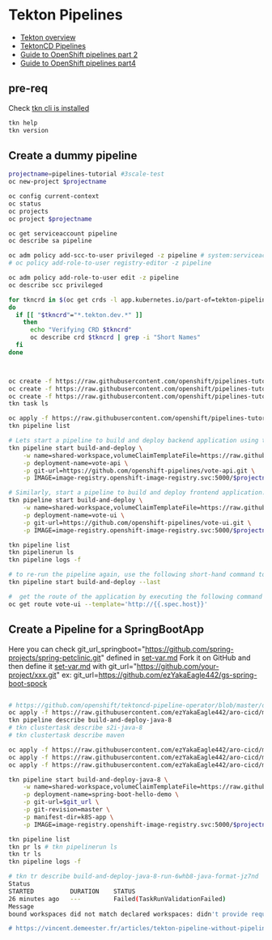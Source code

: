 # Tekton Pipelines

- [Tekton overview](https://tekton.dev/docs/overview)
- [TektonCD Pipelines](https://github.com/tektoncd/pipeline/blob/master/docs/pipelines.md)
- [Guide to OpenShift pipelines part 2](https://www.openshift.com/blog/guide-to-openshift-pipelines-part-2-using-source-2-image-build-in-tekton)
- [Guide to OpenShift pipelines part4](https://www.openshift.com/blog/guide-to-openshift-pipelines-part-4-application-deployment-and-pipeline-orchestration-1)

## pre-req
Check [tkn cli is installed](./tools.md#how-to-install-tekton-cli)

```sh
tkn help
tkn version
```

## Create a dummy pipeline

```sh
projectname=pipelines-tutorial #3scale-test
oc new-project $projectname

oc config current-context
oc status
oc projects
oc project $projectname

oc get serviceaccount pipeline
oc describe sa pipeline

oc adm policy add-scc-to-user privileged -z pipeline # system:serviceaccount:3scale-test:pipeline
# oc policy add-role-to-user registry-editor -z pipeline

oc adm policy add-role-to-user edit -z pipeline
oc describe scc privileged

for tkncrd in $(oc get crds -l app.kubernetes.io/part-of=tekton-pipelines -o=custom-columns=:.metadata.name)
do
  if [[ "$tkncrd"="*.tekton.dev.*" ]]
    then
      echo "Verifying CRD $tkncrd"
      oc describe crd $tkncrd | grep -i "Short Names"
  fi
done



oc create -f https://raw.githubusercontent.com/openshift/pipelines-tutorial/master/01_pipeline/01_apply_manifest_task.yaml
oc create -f https://raw.githubusercontent.com/openshift/pipelines-tutorial/master/01_pipeline/02_update_deployment_task.yaml
oc create -f https://raw.githubusercontent.com/openshift/pipelines-tutorial/master/01_pipeline/03_persistent_volume_claim.yaml
tkn task ls

oc apply -f https://raw.githubusercontent.com/openshift/pipelines-tutorial/master/01_pipeline/04_pipeline.yaml
tkn pipeline list

# Lets start a pipeline to build and deploy backend application using tkn:
tkn pipeline start build-and-deploy \
    -w name=shared-workspace,volumeClaimTemplateFile=https://raw.githubusercontent.com/openshift/pipelines-tutorial/master/01_pipeline/03_persistent_volume_claim.yaml \
    -p deployment-name=vote-api \
    -p git-url=https://github.com/openshift-pipelines/vote-api.git \
    -p IMAGE=image-registry.openshift-image-registry.svc:5000/$projectname/vote-api

# Similarly, start a pipeline to build and deploy frontend application:
tkn pipeline start build-and-deploy \
    -w name=shared-workspace,volumeClaimTemplateFile=https://raw.githubusercontent.com/openshift/pipelines-tutorial/master/01_pipeline/03_persistent_volume_claim.yaml \
    -p deployment-name=vote-ui \
    -p git-url=https://github.com/openshift-pipelines/vote-ui.git \
    -p IMAGE=image-registry.openshift-image-registry.svc:5000/$projectname/vote-ui

tkn pipeline list
tkn pipelinerun ls
tkn pipeline logs -f

# to re-run the pipeline again, use the following short-hand command to rerun the last pipelinerun again that uses the same workspaces, params and sa used in the previous pipeline run:
tkn pipeline start build-and-deploy --last

#  get the route of the application by executing the following command and access the application
oc get route vote-ui --template='http://{{.spec.host}}'

```

## Create a Pipeline for a SpringBootApp

Here you can check git_url_springboot="https://github.com/spring-projects/spring-petclinic.git" defined in [set-var.md](./set-var.md)
Fork it on GitHub and then define it [set-var.md](./set-var.md) with git_url="https://github.com/your-project/xxx.git"
ex: git_url=https://github.com/ezYakaEagle442/gs-spring-boot-spock

```sh

# https://github.com/openshift/tektoncd-pipeline-operator/blob/master/deploy/resources/addons/02-clustertasks/s2i-java-8-pr/s2i-java-8-pr-task.yaml
oc apply -f https://raw.githubusercontent.com/ezYakaEagle442/aro-cicd/main/cnf/05_pipeline_java8.yaml
tkn pipeline describe build-and-deploy-java-8
# tkn clustertask describe s2i-java-8
# tkn clustertask describe maven

oc apply -f https://raw.githubusercontent.com/ezYakaEagle442/aro-cicd/main/cnf/06_maven_pvc.yaml
oc apply -f https://raw.githubusercontent.com/ezYakaEagle442/aro-cicd/main/cnf/07_maven_config_map.yaml
oc apply -f https://raw.githubusercontent.com/ezYakaEagle442/aro-cicd/main/cnf/08_java_pipeline_run.yaml #https://github.com/tektoncd/pipeline/issues/2170

tkn pipeline start build-and-deploy-java-8 \
    -w name=shared-workspace,volumeClaimTemplateFile=https://raw.githubusercontent.com/openshift/pipelines-tutorial/master/01_pipeline/03_persistent_volume_claim.yaml \
    -p deployment-name=spring-boot-hello-demo \
    -p git-url=$git_url \
    -p git-revision=master \
    -p manifest-dir=k8S-app \
    -p IMAGE=image-registry.openshift-image-registry.svc:5000/$projectname/spring-boot-hello-demo

tkn pipeline list
tkn pr ls # tkn pipelinerun ls
tkn tr ls
tkn pipeline logs -f

# tkn tr describe build-and-deploy-java-8-run-6whb8-java-format-jz7nd
Status
STARTED          DURATION    STATUS
26 minutes ago   ---         Failed(TaskRunValidationFailed)
Message
bound workspaces did not match declared workspaces: didn't provide required values: [maven-settings]

# https://vincent.demeester.fr/articles/tekton-pipeline-without-pipeline-resources.html

```